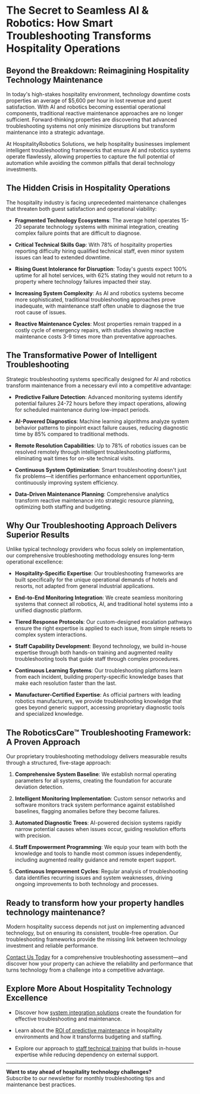 # The Secret to Seamless AI & Robotics: How Smart Troubleshooting Transforms Hospitality Operations

## Beyond the Breakdown: Reimagining Hospitality Technology Maintenance

In today's high-stakes hospitality environment, technology downtime costs properties an average of $5,600 per hour in lost revenue and guest satisfaction. With AI and robotics becoming essential operational components, traditional reactive maintenance approaches are no longer sufficient. Forward-thinking properties are discovering that advanced troubleshooting systems not only minimize disruptions but transform maintenance into a strategic advantage.

At HospitalityRobotics Solutions, we help hospitality businesses implement intelligent troubleshooting frameworks that ensure AI and robotics systems operate flawlessly, allowing properties to capture the full potential of automation while avoiding the common pitfalls that derail technology investments.

## The Hidden Crisis in Hospitality Operations

The hospitality industry is facing unprecedented maintenance challenges that threaten both guest satisfaction and operational viability:

* **Fragmented Technology Ecosystems**: The average hotel operates 15-20 separate technology systems with minimal integration, creating complex failure points that are difficult to diagnose.

* **Critical Technical Skills Gap**: With 78% of hospitality properties reporting difficulty hiring qualified technical staff, even minor system issues can lead to extended downtime.

* **Rising Guest Intolerance for Disruption**: Today's guests expect 100% uptime for all hotel services, with 62% stating they would not return to a property where technology failures impacted their stay.

* **Increasing System Complexity**: As AI and robotics systems become more sophisticated, traditional troubleshooting approaches prove inadequate, with maintenance staff often unable to diagnose the true root cause of issues.

* **Reactive Maintenance Cycles**: Most properties remain trapped in a costly cycle of emergency repairs, with studies showing reactive maintenance costs 3-9 times more than preventative approaches.

## The Transformative Power of Intelligent Troubleshooting

Strategic troubleshooting systems specifically designed for AI and robotics transform maintenance from a necessary evil into a competitive advantage:

* **Predictive Failure Detection**: Advanced monitoring systems identify potential failures 24-72 hours before they impact operations, allowing for scheduled maintenance during low-impact periods.

* **AI-Powered Diagnostics**: Machine learning algorithms analyze system behavior patterns to pinpoint exact failure causes, reducing diagnostic time by 85% compared to traditional methods.

* **Remote Resolution Capabilities**: Up to 78% of robotics issues can be resolved remotely through intelligent troubleshooting platforms, eliminating wait times for on-site technical visits.

* **Continuous System Optimization**: Smart troubleshooting doesn't just fix problems—it identifies performance enhancement opportunities, continuously improving system efficiency.

* **Data-Driven Maintenance Planning**: Comprehensive analytics transform reactive maintenance into strategic resource planning, optimizing both staffing and budgeting.

## Why Our Troubleshooting Approach Delivers Superior Results

Unlike typical technology providers who focus solely on implementation, our comprehensive troubleshooting methodology ensures long-term operational excellence:

* **Hospitality-Specific Expertise**: Our troubleshooting frameworks are built specifically for the unique operational demands of hotels and resorts, not adapted from general industrial applications.

* **End-to-End Monitoring Integration**: We create seamless monitoring systems that connect all robotics, AI, and traditional hotel systems into a unified diagnostic platform.

* **Tiered Response Protocols**: Our custom-designed escalation pathways ensure the right expertise is applied to each issue, from simple resets to complex system interactions.

* **Staff Capability Development**: Beyond technology, we build in-house expertise through both hands-on training and augmented reality troubleshooting tools that guide staff through complex procedures.

* **Continuous Learning Systems**: Our troubleshooting platforms learn from each incident, building property-specific knowledge bases that make each resolution faster than the last.

* **Manufacturer-Certified Expertise**: As official partners with leading robotics manufacturers, we provide troubleshooting knowledge that goes beyond generic support, accessing proprietary diagnostic tools and specialized knowledge.

## The RoboticsCare™ Troubleshooting Framework: A Proven Approach

Our proprietary troubleshooting methodology delivers measurable results through a structured, five-stage approach:

1. **Comprehensive System Baseline**: We establish normal operating parameters for all systems, creating the foundation for accurate deviation detection.

2. **Intelligent Monitoring Implementation**: Custom sensor networks and software monitors track system performance against established baselines, flagging anomalies before they become failures.

3. **Automated Diagnostic Trees**: AI-powered decision systems rapidly narrow potential causes when issues occur, guiding resolution efforts with precision.

4. **Staff Empowerment Programming**: We equip your team with both the knowledge and tools to handle most common issues independently, including augmented reality guidance and remote expert support.

5. **Continuous Improvement Cycles**: Regular analysis of troubleshooting data identifies recurring issues and system weaknesses, driving ongoing improvements to both technology and processes.

## Ready to transform how your property handles technology maintenance?

Modern hospitality success depends not just on implementing advanced technology, but on ensuring its consistent, trouble-free operation. Our troubleshooting frameworks provide the missing link between technology investment and reliable performance.

[Contact Us Today](#) for a comprehensive troubleshooting assessment—and discover how your property can achieve the reliability and performance that turns technology from a challenge into a competitive advantage.

## Explore More About Hospitality Technology Excellence

* Discover how [system integration solutions](#) create the foundation for effective troubleshooting and maintenance.

* Learn about the [ROI of predictive maintenance](#) in hospitality environments and how it transforms budgeting and staffing.

* Explore our approach to [staff technical training](#) that builds in-house expertise while reducing dependency on external support.

---

**Want to stay ahead of hospitality technology challenges?**  
Subscribe to our newsletter for monthly troubleshooting tips and maintenance best practices.
